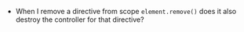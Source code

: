 - When I remove a directive from scope `element.remove()` does it also destroy the controller for that directive?